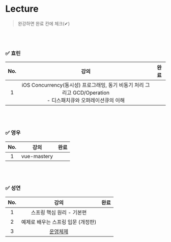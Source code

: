 # Lecture
> 완강하면 완료 칸에 체크(✔) 

<br><br>

### ✅ 효린

|No.| 강의 | 완료 | 
|:--:|:--:|:--: |
|1|iOS Concurrency(동시성) 프로그래밍, 동기 비동기 처리 그리고 GCD/Operation <br> - 디스패치큐와 오퍼레이션큐의 이해 | |



<br><br>

### ✅ 영우

|No.| 강의 | 완료 |
|:--:|:--:|:--:|
|1|vue-mastery ||



<br><br>

### ✅ 성연

|No.| 강의 | 완료 |
|:--:|:--:|:--:|
|1| 스프링 핵심 원리 - 기본편  ||
|2| 예제로 배우는 스프링 입문 (개정판)  ||
|3| [운영체제](http://www.kocw.net/home/cview.do?cid=5c3c30382c7bbcf6) ||





